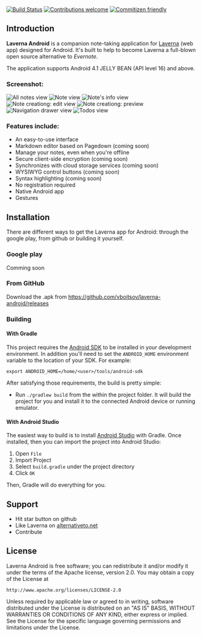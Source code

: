 [![Build Status](https://travis-ci.org/aint/laverna-android.svg?branch=develop)](https://travis-ci.org/aint/laverna-android)
[![Contributions welcome](https://img.shields.io/badge/contributions-welcome-brightgreen.svg?style=flat)](https://github.com/vboitsov/laverna-android/issues) [![Commitizen friendly](https://img.shields.io/badge/commitizen-friendly-brightgreen.svg)](http://commitizen.github.io/cz-cli/)


## Introduction

**Laverna Android** is a companion note-taking application for [Laverna](https://github.com/Laverna/laverna) (web app) designed for Android. It's built to help to become Laverna a full-blown open source alternative to _Evernote_.

The application supports Android 4.1 JELLY BEAN (API level 16) and above.

### Screenshot:

![All notes view](screenshots/1-all-notes.png "All notes view")
![Note view](screenshots/2-note-view.png "Note view")
![Note's info view](screenshots/3-note-info.png "Note's info view")
![Note creationg: edit view](screenshots/4-create-note-edit-view.png "Note creationg: edit view")
![Note creationg: preview](screenshots/5-create-note-preview.png "Note creationg: preview")
![Navigation drawer view](screenshots/6-drawer-menu.png "Navigation drawer view")
![Todos view](screenshots/7-todos-view.png "Todos view")


### Features include:
- An easy-to-use interface
- Markdown editor based on Pagedown (coming soon)
- Manage your notes, even when you're offline
- Secure client-side encryption (coming soon)
- Synchronizes with cloud storage services (coming soon)
- WYSIWYG control buttons (coming soon)
- Syntax highlighting (coming soon)
- No registration required
- Native Android app
- Gestures

## Installation

There are different ways to get the Laverna app for Android: through the google play, from github or building it yourself.

### Google play

Comming soon

### From GitHub
Download the .apk from https://github.com/vboitsov/laverna-android/releases

### Building

#### With Gradle

This project requires the [Android SDK](http://developer.android.com/sdk/index.html) to be installed in your development environment. In addition you'll need to set the `ANDROID_HOME` environment variable to the location of your SDK. For example:

`export ANDROID_HOME=/home/<user>/tools/android-sdk`

After satisfying those requirements, the build is pretty simple:

- Run `./gradlew build` from the within the project folder. It will build the project for you and install it to the connected Android device or running emulator.

#### With Android Studio

The easiest way to build is to install [Android Studio](https://developer.android.com/sdk/index.html) with Gradle. Once installed, then you can import the project into Android Studio:

1. Open `File`
2. Import Project
3. Select `build.gradle` under the project directory
4. Click `OK`

Then, Gradle will do everything for you.

## Support

- Hit star button on github
- Like Laverna on [alternativeto.net](http://alternativeto.net/software/laverna/)
- Contribute


## License

Laverna Android is free software; you can redistribute it and/or modify it under the terms of the Apache license, version 2.0. You may obtain a copy of the License at

`http://www.apache.org/licenses/LICENSE-2.0`

Unless required by applicable law or agreed to in writing, software distributed under the License is distributed on an "AS IS" BASIS, WITHOUT WARRANTIES OR CONDITIONS OF ANY KIND, either express or implied. See the License for the specific language governing permissions and limitations under the License.

